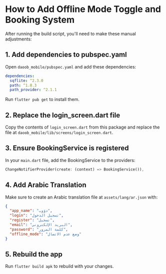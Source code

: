# How to Add Offline Mode Toggle and Booking System

After running the build script, you'll need to make these manual adjustments:

## 1. Add dependencies to pubspec.yaml

Open `daoob_mobile/pubspec.yaml` and add these dependencies:

```yaml
dependencies:
  sqflite: ^2.3.0
  path: ^1.8.3
  path_provider: ^2.1.1
```

Run `flutter pub get` to install them.

## 2. Replace the login_screen.dart file

Copy the contents of `login_screen.dart` from this package and replace the file at `daoob_mobile/lib/screens/login_screen.dart`.

## 3. Ensure BookingService is registered

In your `main.dart` file, add the BookingService to the providers:

```dart
ChangeNotifierProvider(create: (context) => BookingService()),
```

## 4. Add Arabic Translation

Make sure to create an Arabic translation file at `assets/lang/ar.json` with:

```json
{
  "app_name": "دؤوب",
  "login": "تسجيل الدخول",
  "register": "تسجيل",
  "email": "البريد الإلكتروني",
  "password": "كلمة المرور",
  "offline_mode": "وضع عدم الاتصال"
}
```

## 5. Rebuild the app

Run `flutter build apk` to rebuild with your changes.
